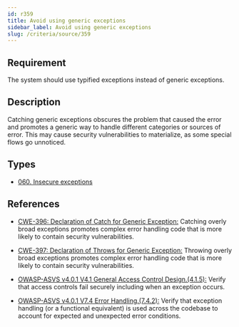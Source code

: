 ```yaml
---
id: r359
title: Avoid using generic exceptions
sidebar_label: Avoid using generic exceptions
slug: /criteria/source/359
---
```


## Requirement

The system should use typified exceptions instead of generic exceptions.

## Description

Catching generic exceptions obscures the problem that caused the error and
promotes a generic way to handle different categories or sources of error.
This may cause security vulnerabilities to materialize,
as some special flows go unnoticed.

## Types

- [060. Insecure exceptions](/types/060)

## References

- [CWE-396: Declaration of Catch for Generic Exception:](https://cwe.mitre.org/data/definitions/396.html)
Catching overly broad exceptions promotes complex error handling code that is
more likely to contain security vulnerabilities.

- [CWE-397: Declaration of Throws for Generic Exception:](https://cwe.mitre.org/data/definitions/397.html)
Throwing overly broad exceptions promotes complex error handling code that is
more likely to contain security vulnerabilities.

- [OWASP-ASVS v4.0.1 V4.1 General Access Control Design.(4.1.5):](https://owasp.org/www-project-application-security-verification-standard/)
Verify that access controls fail securely including when an exception occurs.

- [OWASP-ASVS v4.0.1 V7.4 Error Handling.(7.4.2):](https://owasp.org/www-project-application-security-verification-standard/)
Verify that exception handling (or a functional equivalent) is used across the
codebase to account for expected and unexpected error conditions.

